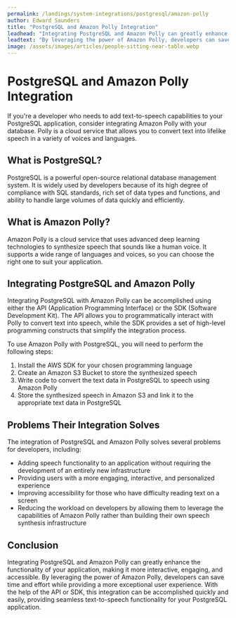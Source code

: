 ```yaml
---
permalink: /landings/system-integrations/postgresql/amazon-polly
author: Edward Saunders
title: "PostgreSQL and Amazon Polly Integration"
leadhead: "Integrating PostgreSQL and Amazon Polly can greatly enhance the functionality of your application, making it more interactive, engaging, and accessible"
leadtext: "By leveraging the power of Amazon Polly, developers can save time and effort while providing a more exceptional user experience. With the help of the API or SDK, this integration can be accomplished quickly and easily, providing seamless text-to-speech functionality for your PostgreSQL application."
image: /assets/images/articles/people-sitting-near-table.webp
---
```

<div class="arttext">  <h1>PostgreSQL and Amazon Polly Integration</h1>

  <p>If you're a developer who needs to add text-to-speech capabilities to your PostgreSQL application, consider integrating Amazon Polly with your database. Polly is a cloud service that allows you to convert text into lifelike speech in a variety of voices and languages.</p>

  <h2>What is PostgreSQL?</h2>
  <p>PostgreSQL is a powerful open-source relational database management system. It is widely used by developers because of its high degree of compliance with SQL standards, rich set of data types and functions, and ability to handle large volumes of data quickly and efficiently.</p>

  <h2>What is Amazon Polly?</h2>
  <p>Amazon Polly is a cloud service that uses advanced deep learning technologies to synthesize speech that sounds like a human voice. It supports a wide range of languages and voices, so you can choose the right one to suit your application.</p>

  <h2>Integrating PostgreSQL and Amazon Polly</h2>
  <p>Integrating PostgreSQL with Amazon Polly can be accomplished using either the API (Application Programming Interface) or the SDK (Software Development Kit). The API allows you to programmatically interact with Polly to convert text into speech, while the SDK provides a set of high-level programming constructs that simplify the integration process.</p>

  <p>To use Amazon Polly with PostgreSQL, you will need to perform the following steps:</p>

  <ol>
    <li>Install the AWS SDK for your chosen programming language</li>
    <li>Create an Amazon S3 Bucket to store the synthesized speech</li>
    <li>Write code to convert the text data in PostgreSQL to speech using Amazon Polly</li>
    <li>Store the synthesized speech in Amazon S3 and link it to the appropriate text data in PostgreSQL</li>
  </ol>

  <h2>Problems Their Integration Solves</h2>
  <p>The integration of PostgreSQL and Amazon Polly solves several problems for developers, including:</p>

  <ul>
    <li>Adding speech functionality to an application without requiring the development of an entirely new infrastructure</li>
    <li>Providing users with a more engaging, interactive, and personalized experience</li>
    <li>Improving accessibility for those who have difficulty reading text on a screen</li>
    <li>Reducing the workload on developers by allowing them to leverage the capabilities of Amazon Polly rather than building their own speech synthesis infrastructure</li>
  </ul>

  <h2>Conclusion</h2>
  <p>Integrating PostgreSQL and Amazon Polly can greatly enhance the functionality of your application, making it more interactive, engaging, and accessible. By leveraging the power of Amazon Polly, developers can save time and effort while providing a more exceptional user experience. With the help of the API or SDK, this integration can be accomplished quickly and easily, providing seamless text-to-speech functionality for your PostgreSQL application.</p>

</div>